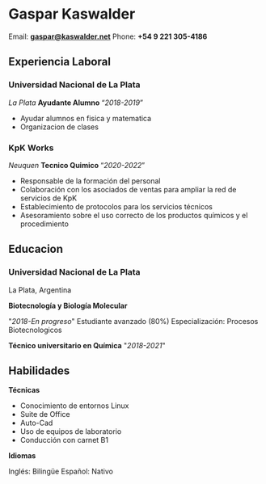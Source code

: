 # **Gaspar Kaswalder**

Email: **<gaspar@kaswalder.net>**
Phone: **+54 9 221 305-4186**

## Experiencia Laboral

### Universidad Nacional de La Plata

*La Plata*
**Ayudante Alumno**
“*2018-2019*”

- Ayudar alumnos en fisica y matematica
- Organizacion de clases 

### KpK Works

*Neuquen*
**Tecnico Quimico**
“*2020-2022*”

- Responsable de la formación del personal
- Colaboración con los asociados de ventas para ampliar la red de servicios de KpK
- Establecimiento de protocolos para los servicios técnicos
- Asesoramiento sobre el uso correcto de los productos químicos y el procedimiento

## Educacion

### Universidad Nacional de La Plata

La Plata, Argentina

**Biotecnología y Biología Molecular**

"*2018-En progreso*"
Estudiante avanzado (80%)
Especialización: Procesos Biotecnologicos

**Técnico universitario en Química**
"*2018-2021*"

## Habilidades

**Técnicas**

- Conocimiento de entornos Linux
- Suite de Office
- Auto-Cad
- Uso de equipos de laboratorio
- Conducción con carnet B1

**Idiomas**

Inglés: Bilingüe
Español: Nativo
